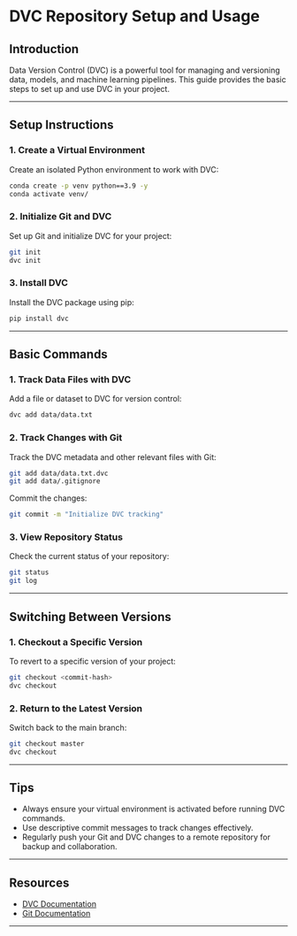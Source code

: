 # DVC Repository Setup and Usage

## **Introduction**
Data Version Control (DVC) is a powerful tool for managing and versioning data, models, and machine learning pipelines. This guide provides the basic steps to set up and use DVC in your project.

---

## **Setup Instructions**

### 1. Create a Virtual Environment
Create an isolated Python environment to work with DVC:
```bash
conda create -p venv python==3.9 -y
conda activate venv/
```

### 2. Initialize Git and DVC
Set up Git and initialize DVC for your project:
```bash
git init
dvc init
```

### 3. Install DVC
Install the DVC package using pip:
```bash
pip install dvc
```

---

## **Basic Commands**

### 1. Track Data Files with DVC
Add a file or dataset to DVC for version control:
```bash
dvc add data/data.txt
```

### 2. Track Changes with Git
Track the DVC metadata and other relevant files with Git:
```bash
git add data/data.txt.dvc
git add data/.gitignore
```
Commit the changes:
```bash
git commit -m "Initialize DVC tracking"
```

### 3. View Repository Status
Check the current status of your repository:
```bash
git status
git log
```

---

## **Switching Between Versions**

### 1. Checkout a Specific Version
To revert to a specific version of your project:
```bash
git checkout <commit-hash>
dvc checkout
```

### 2. Return to the Latest Version
Switch back to the main branch:
```bash
git checkout master
dvc checkout
```

---

## **Tips**
- Always ensure your virtual environment is activated before running DVC commands.
- Use descriptive commit messages to track changes effectively.
- Regularly push your Git and DVC changes to a remote repository for backup and collaboration.

---

## **Resources**
- [DVC Documentation](https://dvc.org/doc)
- [Git Documentation](https://git-scm.com/doc)

---

